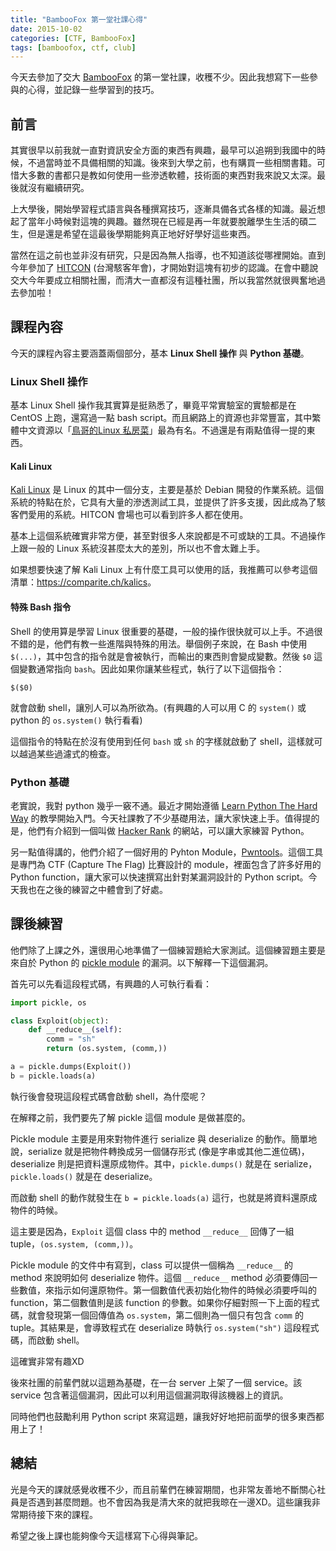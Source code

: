 ```yaml
---
title: "BambooFox 第一堂社課心得"
date: 2015-10-02
categories: [CTF, BambooFox]
tags: [bamboofox, ctf, club]
---
```


今天去參加了交大 [BambooFox][1] 的第一堂社課，收穫不少。因此我想寫下一些參與的心得，並記錄一些學習到的技巧。

<!--more-->

## 前言

其實很早以前我就一直對資訊安全方面的東西有興趣，最早可以追朔到我國中的時候，不過當時並不具備相關的知識。後來到大學之前，也有購買一些相關書籍。可惜大多數的書都只是教如何使用一些滲透軟體，技術面的東西對我來說又太深。最後就沒有繼續研究。

上大學後，開始學習程式語言與各種撰寫技巧，逐漸具備各式各樣的知識。最近想起了當年小時候對這塊的興趣。雖然現在已經是再一年就要脫離學生生活的碩二生，但是還是希望在這最後學期能夠真正地好好學好這些東西。

當然在這之前也並非沒有研究，只是因為無人指導，也不知道該從哪裡開始。直到今年參加了 [HITCON][2] (台灣駭客年會)，才開始對這塊有初步的認識。在會中聽說交大今年要成立相關社團，而清大一直都沒有這種社團，所以我當然就很興奮地過去參加啦！

## 課程內容

今天的課程內容主要涵蓋兩個部分，基本 **Linux Shell 操作** 與 **Python 基礎**。

### Linux Shell 操作

基本 Linux Shell 操作我其實算是挺熟悉了，畢竟平常實驗室的實驗都是在 CentOS 上跑，還寫過一點 bash script。而且網路上的資源也非常豐富，其中繁體中文資源以「[鳥哥的Linux 私房菜][3]」最為有名。不過還是有兩點值得一提的東西。

#### Kali Linux

[Kali Linux][4] 是 Linux 的其中一個分支，主要是基於 Debian 開發的作業系統。這個系統的特點在於，它具有大量的滲透測試工具，並提供了許多支援，因此成為了駭客們愛用的系統。HITCON 會場也可以看到許多人都在使用。

基本上這個系統確實非常方便，甚至對很多人來說都是不可或缺的工具。不過操作上跟一般的 Linux 系統沒甚麼太大的差別，所以也不會太難上手。

如果想要快速了解 Kali Linux 上有什麼工具可以使用的話，我推薦可以參考這個清單：<https://comparite.ch/kalics>。

#### 特殊 Bash 指令

Shell 的使用算是學習 Linux 很重要的基礎，一般的操作很快就可以上手。不過很不錯的是，他們有教一些進階與特殊的用法。舉個例子來說，在 Bash 中使用 `$(...)`，其中包含的指令就是會被執行，而輸出的東西則會變成變數。然後 `$0` 這個變數通常指向 `bash`。因此如果你讓某些程式，執行了以下這個指令：

```
$($0)
```

就會啟動 shell，讓別人可以為所欲為。(有興趣的人可以用 C 的 `system()` 或 python 的 `os.system()` 執行看看)

這個指令的特點在於沒有使用到任何 `bash` 或 `sh` 的字樣就啟動了 shell，這樣就可以越過某些過濾式的檢查。

### Python 基礎

老實說，我對 python 幾乎一竅不通。最近才開始遵循 [Learn Python The Hard Way][5] 的教學開始入門。今天社課教了不少基礎用法，讓大家快速上手。值得提的是，他們有介紹到一個叫做 [Hacker Rank][6] 的網站，可以讓大家練習 Python。

另一點值得講的，他們介紹了一個好用的 Pyhton Module，[Pwntools][7]。這個工具是專門為 CTF (Capture The Flag) 比賽設計的 module，裡面包含了許多好用的 Python function，讓大家可以快速撰寫出針對某漏洞設計的 Python script。今天我也在之後的練習之中體會到了好處。

## 課後練習

他們除了上課之外，還很用心地準備了一個練習題給大家測試。這個練習題主要是來自於 Python 的 [pickle module][8] 的漏洞。以下解釋一下這個漏洞。

首先可以先看這段程式碼，有興趣的人可執行看看：

```python
import pickle, os

class Exploit(object):
	def __reduce__(self):
		comm = "sh"
		return (os.system, (comm,))

a = pickle.dumps(Exploit())
b = pickle.loads(a)
```

執行後會發現這段程式碼會啟動 shell，為什麼呢？

在解釋之前，我們要先了解 pickle 這個 module 是做甚麼的。

Pickle module 主要是用來對物件進行 serialize 與 deserialize 的動作。簡單地說，serialize 就是把物件轉換成另一個儲存形式 (像是字串或其他二進位碼)，deserialize 則是把資料還原成物件。其中，`pickle.dumps()` 就是在 serialize，`pickle.loads()` 就是在 deserialize。

而啟動 shell 的動作就發生在 `b = pickle.loads(a)` 這行，也就是將資料還原成物件的時候。

這主要是因為，`Exploit` 這個 class 中的 method `__reduce__` 回傳了一組 tuple，`(os.system, (comm,))`。

Pickle module 的文件中有寫到，class 可以提供一個稱為 `__reduce__` 的 method 來說明如何 deserialize 物件。這個 `__reduce__` method 必須要傳回一些數值，來指示如何還原物件。第一個數值代表初始化物件的時候必須要呼叫的 function，第二個數值則是該 function 的參數。如果你仔細對照一下上面的程式碼，就會發現第一個回傳值為 `os.system`，第二個則為一個只有包含 `comm` 的 tuple。其結果是，會導致程式在 deserialize 時執行 `os.system("sh")` 這段程式碼，而啟動 shell。

這確實非常有趣XD

後來社團的前輩們就以這題為基礎，在一台 server 上架了一個 service。該 service 包含著這個漏洞，因此可以利用這個漏洞取得該機器上的資訊。

同時他們也鼓勵利用 Python script 來寫這題，讓我好好地把前面學的很多東西都用上了！

## 總結

光是今天的課就感覺收穫不少，而且前輩們在練習期間，也非常友善地不斷關心社員是否遇到甚麼問題。也不會因為我是清大來的就把我晾在一邊XD。這些讓我非常期待接下來的課程。

希望之後上課也能夠像今天這樣寫下心得與筆記。

[1]: https://bamboofox.torchpad.com/
[2]: http://hitcon.org/
[3]: http://linux.vbird.org/
[4]: https://www.kali.org/
[5]: http://learnpythonthehardway.org/
[6]: https://www.hackerrank.com/
[7]: http://pwntools.com/
[8]: https://docs.python.org/2/library/pickle.html
